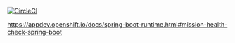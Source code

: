 [![CircleCI](https://circleci.com/gh/snowdrop/spring-boot-health-check-booster.svg?style=shield)](https://circleci.com/gh/snowdrop/spring-boot-health-check-booster)

https://appdev.openshift.io/docs/spring-boot-runtime.html#mission-health-check-spring-boot
